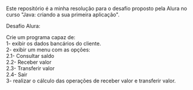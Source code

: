 Este repositório é a minha resolução para o desafio proposto pela Alura no curso "Java: criando a sua primeira aplicação".

Desafio Alura:

Crie um programa capaz de:  
1- exibir os dados bancários do cliente.  
2- exibir um menu com as opções:  
   2.1- Consultar saldo  
   2.2- Receber valor  
   2.3- Transferir valor  
   2.4- Sair  
3- realizar o cálculo das operações de receber valor e transferir valor.
